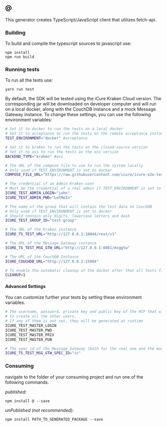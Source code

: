 ## @

This generator creates TypeScript/JavaScript client that utilizes fetch-api.

### Building

To build and compile the typescript sources to javascript use:

```
npm install
npm run build
```

### Running tests

To run all the tests use:

```
yarn run test
```

By default, the SDK will be tested using the iCure Kraken Cloud version.
The corresponding jar will be downloaded on developer computer and will run on a local docker, along with the CouchDB
instance and a mock Message Gateway instance. To change these settings,
you can use the following environment variables:

```bash
# Set it to docker to run the tests on a local docker
# Set it to acceptance to run the tests on the remote acceptance instance
TEST_ENVIRONMENT="docker" #acceptance

# Set it to kraken to run the tests on the closed-source version
# Set it to oss to run the tests on the oss version
BACKEND_TYPE="kraken" #oss

# The URL of the compose file to use to run the system locally
# Only used if TEST_ENVIRONMENT is set to docker
COMPOSE_FILE_URL="https://raw.githubusercontent.com/icure/icure-e2e-test-setup/master/docker-compose-cloud.yaml"

# The credential of an Admin Kraken user
# Must be the credential of a real admin if TEST_ENVIRONMENT is set to acceptance
ICURE_TEST_ADMIN_LOGIN="john"
ICURE_TEST_ADMIN_PWD="LetMeIn"

# The name of the group that will contain the test data on CouchDB
# Only used if TEST_ENVIRONMENT is set to docker
# Should contain only digits, lowercase letters and dash
ICURE_TEST_GROUP_ID="test-group"

# The URL of the Kraken instance
ICURE_TS_TEST_URL="http://127.0.0.1:16044/rest/v1"

# The URL of the Message Gateway instance
ICURE_TS_TEST_MSG_GTW_URL="http://127.0.0.1:8081/msggtw"

# The URL of the CouchDB Instance
ICURE_COUCHDB_URL="http://127.0.0.1:15984"

# To enable the automatic cleanup of the docker after that all tests finished, you can set
CLEANUP=1
```

#### Advanced Settings

You can customize further your tests by setting these environment variables.

```bash
# The username, password, private key and public key of the HCP that will be used
# to create all the other users.
# If any of them is not set, they will be generated at runtime
ICURE_TEST_MASTER_LOGIN
ICURE_TEST_MASTER_PWD
ICURE_TEST_MASTER_PRIV
ICURE_TEST_MASTER_PUB

# The spec id of the Message Gateway (both for the real one and the mock one)
ICURE_TS_TEST_MSG_GTW_SPEC_ID="ic"
```

### Consuming

navigate to the folder of your consuming project and run one of the following commands.

_published:_

```
npm install @ --save
```

_unPublished (not recommended):_

```
npm install PATH_TO_GENERATED_PACKAGE --save
```
